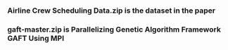### Airline Crew Scheduling Data.zip is the dataset in the paper
### gaft-master.zip is Parallelizing Genetic Algorithm Framework GAFT Using MPI

